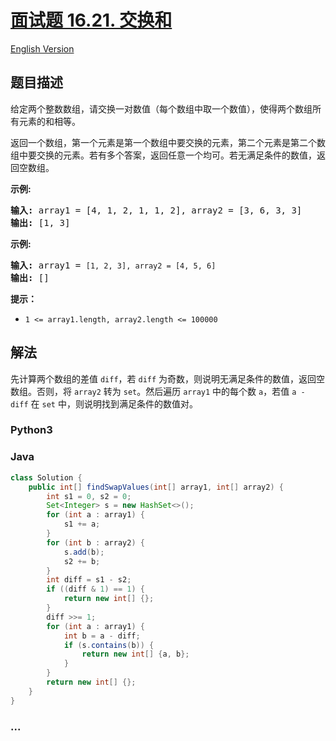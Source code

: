# [面试题 16.21. 交换和](https://leetcode.cn/problems/sum-swap-lcci)

[English Version](/lcci/16.21.Sum%20Swap/README_EN.md)

## 题目描述

<!-- 这里写题目描述 -->
<p>给定两个整数数组，请交换一对数值（每个数组中取一个数值），使得两个数组所有元素的和相等。</p>

<p>返回一个数组，第一个元素是第一个数组中要交换的元素，第二个元素是第二个数组中要交换的元素。若有多个答案，返回任意一个均可。若无满足条件的数值，返回空数组。</p>

<p><strong>示例:</strong></p>

<pre><strong>输入:</strong> array1 = [4, 1, 2, 1, 1, 2], array2 = [3, 6, 3, 3]
<strong>输出:</strong> [1, 3]
</pre>

<p><strong>示例:</strong></p>

<pre><strong>输入:</strong> array1 = <code>[1, 2, 3], array2 = [4, 5, 6]</code>
<strong>输出: </strong>[]</pre>

<p><strong>提示：</strong></p>

<ul>
	<li><code>1 &lt;= array1.length, array2.length &lt;= 100000</code></li>
</ul>

## 解法

<!-- 这里可写通用的实现逻辑 -->

先计算两个数组的差值 `diff`，若 `diff` 为奇数，则说明无满足条件的数值，返回空数组。否则，将 `array2` 转为 `set`。然后遍历 `array1` 中的每个数 `a`，若值 `a - diff` 在 `set` 中，则说明找到满足条件的数值对。

<!-- tabs:start -->

### **Python3**

<!-- 这里可写当前语言的特殊实现逻辑 -->



### **Java**

<!-- 这里可写当前语言的特殊实现逻辑 -->

```java
class Solution {
    public int[] findSwapValues(int[] array1, int[] array2) {
        int s1 = 0, s2 = 0;
        Set<Integer> s = new HashSet<>();
        for (int a : array1) {
            s1 += a;
        }
        for (int b : array2) {
            s.add(b);
            s2 += b;
        }
        int diff = s1 - s2;
        if ((diff & 1) == 1) {
            return new int[] {};
        }
        diff >>= 1;
        for (int a : array1) {
            int b = a - diff;
            if (s.contains(b)) {
                return new int[] {a, b};
            }
        }
        return new int[] {};
    }
}
```









### **...**

```

```


